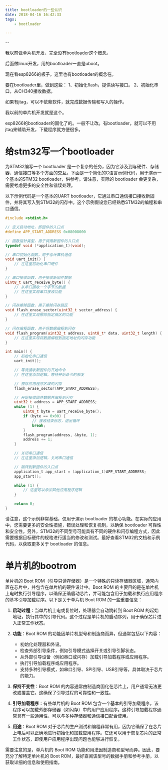 ```yaml
---
title: bootloader的一些认识
date: 2018-04-16 16:42:33
tags:
	- bootloader

---
```


--

我以前做单片机开发，完全没有bootloader这个概念。

后面做linux开发，用的bootloader一直是uboot。

现在看esp8266的板子。这里也有bootloader的概念在。

要在bootloader里，做到这些：
1、初始化flash，提供读写接口。
2、初始化串口，从CH340接收数据。

如果有jtag，可以不依赖软件，就完成数据传输和写入的操作。

我以前的单片机开发就是这个。

esp8266的bootloader的固化了的。一般不让改。有bootloader，就可以不用jtag来辅助开发，下载程序就方便很多。



# 给stm32写一个bootloader

为STM32编写一个 bootloader 是一个复杂的任务，因为它涉及到与硬件、存储器、通信接口等多个方面的交互。下面是一个简化的C语言示例代码，用于演示一个基本的STM32 bootloader，供参考。请注意，实际的 bootloader 会更复杂，需要考虑更多的安全性和错误处理。

以下示例代码是一个基本的UART bootloader，它通过串口通信接口接收新固件，并将其写入到STM32的闪存中。这个示例假设您已经熟悉STM32的编程和串口通信。

```c
#include <stdint.h>

// 定义启动地址，即固件的入口点
#define APP_START_ADDRESS 0x08008000

// 函数指针类型，用于调用新固件的入口点
typedef void (*application_t)(void);

// 串口初始化函数，用于与计算机通信
void uart_init() {
    // 在这里初始化串口硬件
}

// 串口接收函数，用于接收新固件数据
uint8_t uart_receive_byte() {
    // 从串口接收一个字节的数据
    // 在这里实现串口接收功能
}

// 闪存擦除函数，用于擦除闪存扇区
void flash_erase_sector(uint32_t sector_address) {
    // 在这里实现擦除指定扇区的功能
}

// 闪存编程函数，用于将数据编程到闪存
void flash_program(uint32_t address, uint8_t* data, uint32_t length) {
    // 在这里实现将数据编程到指定地址的闪存功能
}

int main() {
    // 初始化串口通信
    uart_init();

    // 等待接收新固件的开始命令
    // 在这里添加逻辑，等待开始命令的触发

    // 擦除应用程序区域的闪存
    flash_erase_sector(APP_START_ADDRESS);

    // 开始接收固件数据并编程到闪存
    uint32_t address = APP_START_ADDRESS;
    while (1) {
        uint8_t byte = uart_receive_byte();
        if (byte == 0x00) {
            // 接收结束标志，退出循环
            break;
        }
        flash_program(address, &byte, 1);
        address += 1;
    }

    // 关闭串口通信
    // 在这里添加逻辑，关闭串口通信

    // 跳转到新固件的入口点
    application_t app_start = (application_t)APP_START_ADDRESS;
    app_start();

    while (1) {
        // 这里可以添加其他应用程序逻辑
    }

    return 0;
}
```

请注意，这个示例非常基础，仅用于演示 bootloader 的核心功能。在实际的应用中，您需要更多的安全性措施，错误处理和恢复机制，以确保 bootloader 可靠性和安全性。另外，STM32的不同型号可能具有不同的硬件和闪存编程方式，因此需要根据目标硬件的规格进行适当的修改和测试。最好查看STM32的文档和示例代码，以获取更多关于 bootloader 的信息。

# 单片机的bootrom

单片机的 Boot ROM（引导只读存储器）是一个特殊的只读存储器区域，通常内置在芯片中，并包含在单片机的硬件设计中。Boot ROM 的主要目的是在单片机上电时执行引导程序，以确保正确启动芯片，并可能包含用于加载和执行应用程序的基本引导加载程序。以下是关于单片机 Boot ROM 的一些重要信息：

1. **启动过程**：当单片机上电或复位时，处理器会自动跳转到 Boot ROM 的起始地址，执行其中的引导代码。这个过程是单片机的启动序列，用于确保芯片进入正常工作状态。

2. **功能**：Boot ROM 的功能因单片机型号和制造商而异，但通常包括以下内容：
   - 初始化处理器和外设。
   - 检查外部引导条件，例如引导模式选择开关或引导引脚状态。
   - 从外部引导设备（例如串口或闪存）加载引导加载程序或应用程序。
   - 执行引导加载程序或应用程序。
   - 支持多种引导模式，如串口引导、SPI引导、USB引导等，具体取决于芯片的能力。

3. **保持不变性**：Boot ROM 的内容通常由制造商固化在芯片上，用户通常无法更改或覆盖它。这确保了引导过程的可靠性和一致性。

4. **引导加载程序**：有些单片机的 Boot ROM 包含一个基本的引导加载程序，该程序可以加载外部存储器（如闪存）中的用户应用程序。这种引导加载程序通常具有一些通用性，可以与多种存储器和通信接口配合使用。

5. **用途**：Boot ROM 对于芯片的生产测试和编程非常有用，因为它确保了在芯片上电后可以正确地进行初始化和加载应用程序。它还可以用于恢复芯片的正常工作状态，即使用户应用程序出现问题也能够进行恢复。

需要注意的是，单片机的 Boot ROM 功能和用法因制造商和型号而异。因此，要充分了解特定单片机的 Boot ROM，最好查阅该型号的数据手册和参考手册，以获取详细的信息和使用指南。